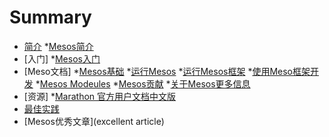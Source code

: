 # Summary

* [简介](overview/README.md)
    *[Mesos简介](overvice/Introduction-of-Mesos.md)
* [入门]
    *[Mesos入门](primer/Mesos-of-Getting-Started.md)
* [Meso文档]
    *[Mesos基础](document/Mesos-Fundamentals)
    *[运行Mesos](document/runing-Mesos)
    *[运行Mesos框架](document/Running-mesos-Frameworks)
    *[使用Meso框架开发](document/Developing-Mesos-Frameworks)
    *[Mesos Modeules](document/Mesos-Modeules)
    *[Mesos贡献](document/Contributing-to-Mesos)
    *[关于Mesos更多信息](document/More-info-about-Mesos)
* [资源]
    *[Marathon 官方用户文档中文版](resource)
* [最佳实践](best-practices)
* [Mesos优秀文章](excellent article)
